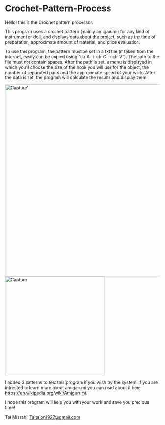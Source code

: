 # Crochet-Pattern-Process
Hello! this is the Crochet pattern processor.

This program uses a crochet pattern (mainly amigarumi) for any kind of instrument or doll, and displays data about the project, such as the time of preparation, approximate amount of material, and price evaluation.

To use this program, the pattern must be set in a txt file (if taken from the internet, easily can be copied using “ctr A -> ctr C -> ctr V”). The path to the file must not contain spaces.
After the path is set, a menu is displayed in which you’ll choose the size of the hook you will use for the object, the number of separated parts and the approximate speed of your work.
After the data is set, the program will calculate the results and display them.


<img width="627" alt="Capture1" src="https://user-images.githubusercontent.com/103560553/185074497-ca844f9b-7caa-4d9f-9b37-e8e0525542ea.PNG">



<img width="323" alt="Capture" src="https://user-images.githubusercontent.com/103560553/185073383-c6599254-7c90-44e5-abf7-cf97e51f0e70.PNG">



I added 3 patterns to test this program if you wish try the system.
If you are intrested to learn more about amigarumi you can read about it here https://en.wikipedia.org/wiki/Amigurumi.


I hope this program will help you with your work and save you precious time!

Tal Mizrahi. 
Taltalon1927@gmail.com

